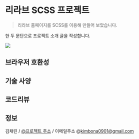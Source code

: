 # 리라브 SCSS 프로젝트

> 리라브 홈페이지를 SCSS를 이용해 만들어 보았습니다. 

한 두 문단으로 프로젝트 소개 글을 작성합니다.

![](https://github.com/ChaeChaelini/scss-project/assets/142187098/b08207b9-f3dc-4cb4-9dc2-5a73b29928f5)

## 브라우저 호환성


## 기술 사양


## 코드리뷰


## 정보

김채린 / [@프로젝트 주소](https://github.com/ChaeChaelini/scss-project.git) / 이메일주소 @kimbona0901@gmail.com